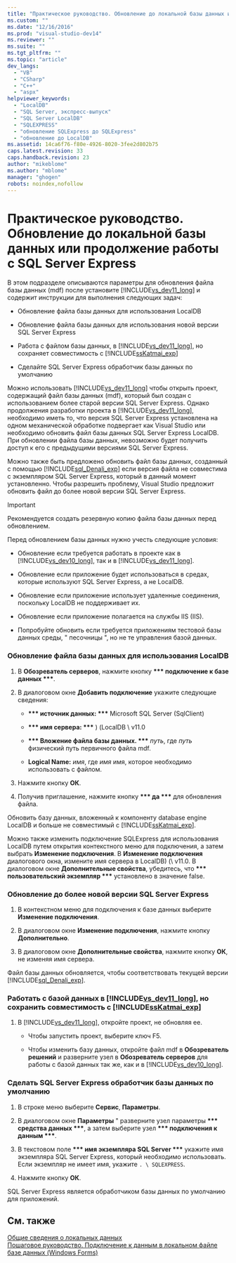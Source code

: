 ```yaml
---
title: "Практическое руководство. Обновление до локальной базы данных или продолжение работы с SQL Server Express | Microsoft Docs"
ms.custom: ""
ms.date: "12/16/2016"
ms.prod: "visual-studio-dev14"
ms.reviewer: ""
ms.suite: ""
ms.tgt_pltfrm: ""
ms.topic: "article"
dev_langs: 
  - "VB"
  - "CSharp"
  - "C++"
  - "aspx"
helpviewer_keywords: 
  - "LocalDB"
  - "SQL Server, экспресс-выпуск"
  - "SQL Server LocalDB"
  - "SQLEXPRESS"
  - "обновление SQLExpress до SQLExpress"
  - "обновление до LocalDB"
ms.assetid: 14ca6f76-f80e-4926-8020-3fee2d802b75
caps.latest.revision: 33
caps.handback.revision: 23
author: "mikeblome"
ms.author: "mblome"
manager: "ghogen"
robots: noindex,nofollow
---
```

# Практическое руководство. Обновление до локальной базы данных или продолжение работы с SQL Server Express
В этом подразделе описываются параметры для обновления файла базы данных \(mdf\) после установите [!INCLUDE[vs_dev11_long](../data-tools/includes/vs_dev11_long_md.md)] и содержит инструкции для выполнения следующих задач:  
  
-   Обновление файла базы данных для использования LocalDB  
  
-   Обновление файла базы данных для использования новой версии SQL Server Express  
  
-   Работа с файлом базы данных, в [!INCLUDE[vs_dev11_long](../data-tools/includes/vs_dev11_long_md.md)], но сохраняет совместимость с [!INCLUDE[ssKatmai_exp](../data-tools/includes/sskatmai_exp_md.md)]  
  
-   Сделайте SQL Server Express обработчик базы данных по умолчанию  
  
 Можно использовать [!INCLUDE[vs_dev11_long](../data-tools/includes/vs_dev11_long_md.md)] чтобы открыть проект, содержащий файл базы данных \(mdf\), который был создан с использованием более старой версии SQL Server Express.  Однако продолжения разработки проекта в [!INCLUDE[vs_dev11_long](../data-tools/includes/vs_dev11_long_md.md)], необходимо иметь то, что версия SQL Server Express установлена на одном механической обработке подвергает как Visual Studio или необходимо обновить файл базы данных SQL Server Express LocalDB.  При обновлении файла базы данных, невозможно будет получить доступ к его с предыдущими версиями SQL Server Express.  
  
 Можно также быть предложено обновить файл базы данных, созданный с помощью [!INCLUDE[sql_Denali_exp](../data-tools/includes/sql_denali_exp_md.md)] если версия файла не совместима с экземпляром SQL Server Express, который в данный момент установленно.  Чтобы разрешить проблему, Visual Studio предложит обновить файл до более новой версии SQL Server Express.  
  
> [!IMPORTANT]
>  Рекомендуется создать резервную копию файла базы данных перед обновлением.  
  
 Перед обновлением базы данных нужно учесть следующие условия:  
  
-   Обновление если требуется работать в проекте как в [!INCLUDE[vs_dev10_long](../code-quality/includes/vs_dev10_long_md.md)], так и в [!INCLUDE[vs_dev11_long](../data-tools/includes/vs_dev11_long_md.md)].  
  
-   Обновление если приложение будет использоваться в средах, которые используют SQL Server Express, а не LocalDB.  
  
-   Обновление если приложение использует удаленные соединения, поскольку LocalDB не поддерживает их.  
  
-   Обновление если приложение полагается на службы IIS \(IIS\).  
  
-   Попробуйте обновить если требуется приложениям тестовой базы данных среды, " песочницы ", но не те управления базой данных.  
  
### Обновление файла базы данных для использования LocalDB  
  
1.  В **Обозреватель серверов**, нажмите кнопку **\*\*\* подключение к базе данных \*\*\***.  
  
2.  В диалоговом окне **Добавить подключение** укажите следующие сведения:  
  
    -   **\*\*\* источник данных: \*\*\*** Microsoft SQL Server \(SqlClient\)  
  
    -   **\*\*\* имя сервера: \*\*\*** \) \(LocalDB \\ v11.0  
  
    -   **\*\*\* Вложение файла базы данных. \*\*\*** *путь*, где *путь* физический путь первичного файла mdf.  
  
    -   **Logical Name:** *имя*, где *имя* имя, которое необходимо использовать с файлом.  
  
3.  Нажмите кнопку **ОК**.  
  
4.  Получив приглашение, нажмите кнопку **\*\*\* да \*\*\*** для обновления файла.  
  
 Обновить базу данных, вложенный к компоненту database engine LocalDB и больше не совместимый с [!INCLUDE[ssKatmai_exp](../data-tools/includes/sskatmai_exp_md.md)].  
  
 Можно также изменить подключение SQLExpress для использования LocalDB путем открытия контекстного меню для подключения, а затем выбрать **Изменение подключения**.  В **Изменение подключения** диалогового окна, измените имя сервера в LocalDB\) \(\\ v11.0.  В диалоговом окне **Дополнительные свойства**, убедитесь, что **\*\*\* пользовательский экземпляр \*\*\*** установлено в значение false.  
  
### Обновление до более новой версии SQL Server Express  
  
1.  В контекстном меню для подключения к базе данных выберите **Изменение подключения**.  
  
2.  В диалоговом окне **Изменение подключения**, нажмите кнопку **Дополнительно**.  
  
3.  В диалоговом окне **Дополнительные свойства**, нажмите кнопку **ОК**, не изменяя имя сервера.  
  
 Файл базы данных обновляется, чтобы соответствовать текущей версии [!INCLUDE[sql_Denali_exp](../data-tools/includes/sql_denali_exp_md.md)].  
  
### Работать с базой данных в [!INCLUDE[vs_dev11_long](../data-tools/includes/vs_dev11_long_md.md)], но сохранить совместимость с [!INCLUDE[ssKatmai_exp](../data-tools/includes/sskatmai_exp_md.md)]  
  
1.  В [!INCLUDE[vs_dev11_long](../data-tools/includes/vs_dev11_long_md.md)], откройте проект, не обновляя ее.  
  
    -   Чтобы запустить проект, выберите ключ F5.  
  
    -   Чтобы изменить базу данных, откройте файл mdf в **Обозреватель решений** и разверните узел в **Обозреватель серверов** для работы с базой данных так же, как и в [!INCLUDE[vs_dev10_long](../code-quality/includes/vs_dev10_long_md.md)].  
  
### Сделать SQL Server Express обработчик базы данных по умолчанию  
  
1.  В строке меню выберите **Сервис**, **Параметры**.  
  
2.  В диалоговом окне **Параметры** " разверните узел параметры **\*\*\* средства данных \*\*\***, а затем выберите узел **\*\*\* подключения к данным \*\*\***.  
  
3.  В текстовом поле **\*\*\* имя экземпляра SQL Server \*\*\*** укажите имя экземпляра SQL Server Express, который необходимо использовать.  Если экземпляр не имеет имя, укажите `. \ SQLEXPRESS`.  
  
4.  Нажмите кнопку **ОК**.  
  
 SQL Server Express является обработчиком базы данных по умолчанию для приложений.  
  
## См. также  
 [Общие сведения о локальных данных](../data-tools/local-data-overview.md)   
 [Пошаговое руководство. Подключение к данным в локальном файле базе данных \(Windows Forms\)](../Topic/Walkthrough:%20Connecting%20to%20Data%20in%20a%20Local%20Database%20File%20\(Windows%20Forms\).md)